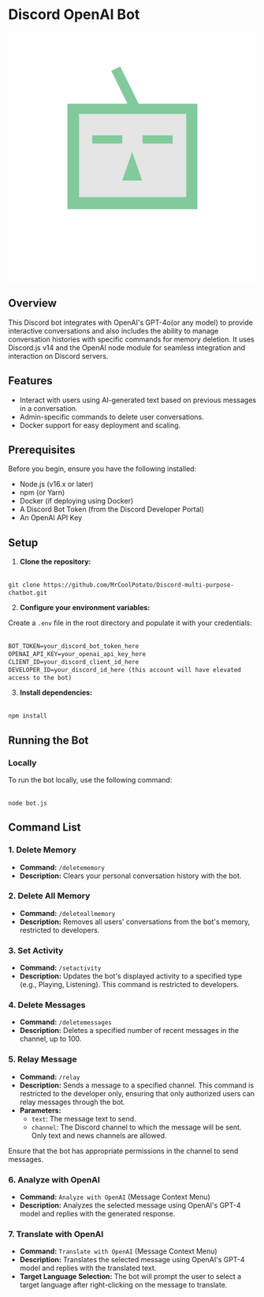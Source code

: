 # Discord OpenAI Bot

![Pfp](Pfp.png)

## Overview

This Discord bot integrates with OpenAI's GPT-4o(or any model) to provide interactive conversations and also includes the ability to manage conversation histories with specific commands for memory deletion. It uses Discord.js v14 and the OpenAI node module for seamless integration and interaction on Discord servers.

## Features

- Interact with users using AI-generated text based on previous messages in a conversation.
- Admin-specific commands to delete user conversations.
- Docker support for easy deployment and scaling.

## Prerequisites

Before you begin, ensure you have the following installed:

- Node.js (v16.x or later)
- npm (or Yarn)
- Docker (if deploying using Docker)
- A Discord Bot Token (from the Discord Developer Portal)
- An OpenAI API Key

## Setup

1. **Clone the repository:**

```

git clone https://github.com/MrCoolPotato/Discord-multi-purpose-chatbot.git

```

2. **Configure your environment variables:**

Create a `.env` file in the root directory and populate it with your credentials:

```

BOT_TOKEN=your_discord_bot_token_here
OPENAI_API_KEY=your_openai_api_key_here
CLIENT_ID=your_discord_client_id_here
DEVELOPER_ID=your_discord_id_here (this account will have elevated access to the bot)

```

3. **Install dependencies:**

```

npm install

```

## Running the Bot

### Locally

To run the bot locally, use the following command:

```

node bot.js

```

## Command List

### 1. Delete Memory

- **Command:** `/deletememory`
- **Description:** Clears your personal conversation history with the bot.

### 2. Delete All Memory

- **Command:** `/deleteallmemory`
- **Description:** Removes all users' conversations from the bot's memory, restricted to developers.

### 3. Set Activity

- **Command:** `/setactivity`
- **Description:** Updates the bot's displayed activity to a specified type (e.g., Playing, Listening). This command is restricted to developers.

### 4. Delete Messages

- **Command:** `/deletemessages`
- **Description:** Deletes a specified number of recent messages in the channel, up to 100.

### 5. Relay Message

- **Command:** `/relay`
- **Description:** Sends a message to a specified channel. This command is restricted to the developer only, ensuring that only authorized users can relay messages through the bot.
- **Parameters:**
  - `text`: The message text to send.
  - `channel`: The Discord channel to which the message will be sent. Only text and news channels are allowed.

Ensure that the bot has appropriate permissions in the channel to send messages.

### 6. Analyze with OpenAI

- **Command:** `Analyze with OpenAI` (Message Context Menu)
- **Description:** Analyzes the selected message using OpenAI's GPT-4 model and replies with the generated response.

### 7. Translate with OpenAI

- **Command:** `Translate with OpenAI` (Message Context Menu)
- **Description:** Translates the selected message using OpenAI's GPT-4 model and replies with the translated text.
- **Target Language Selection:** The bot will prompt the user to select a target language after right-clicking on the message to translate.
